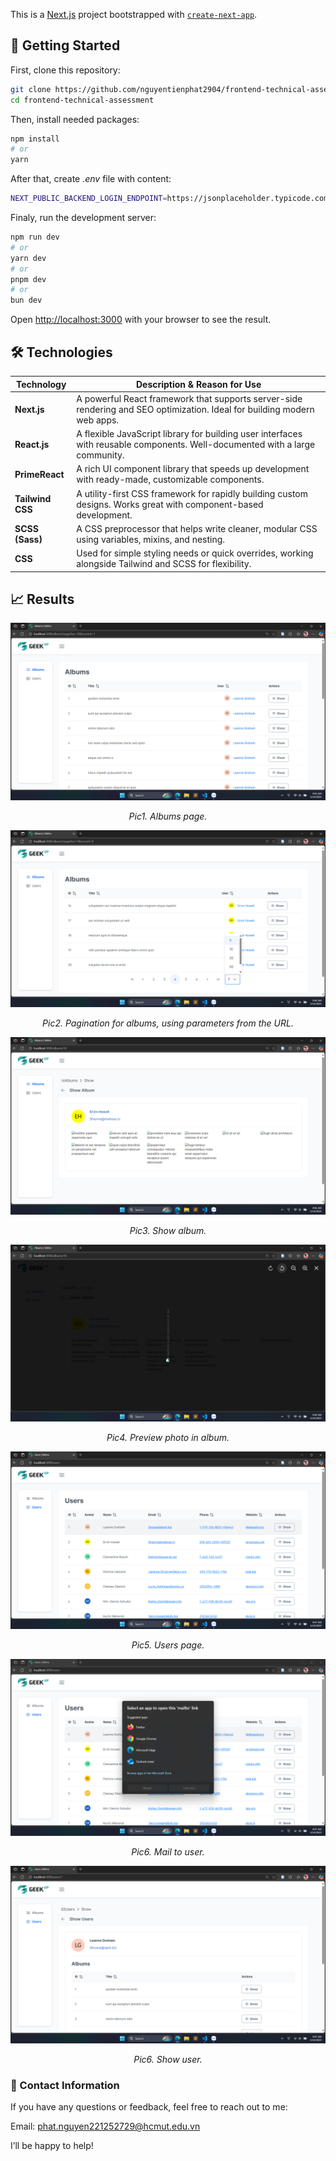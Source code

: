 This is a [Next.js](https://nextjs.org/) project bootstrapped with [`create-next-app`](https://github.com/vercel/next.js/tree/canary/packages/create-next-app).

## 🚀 Getting Started
First, clone this repository:
```bash
git clone https://github.com/nguyentienphat2904/frontend-technical-assessment.git
cd frontend-technical-assessment
```

Then, install needed packages:
```bash
npm install
# or 
yarn
```

After that, create _.env_ file with content:
```bash
NEXT_PUBLIC_BACKEND_LOGIN_ENDPOINT=https://jsonplaceholder.typicode.com
```

Finaly, run the development server:

```bash
npm run dev
# or
yarn dev
# or
pnpm dev
# or
bun dev
```

Open [http://localhost:3000](http://localhost:3000) with your browser to see the result.

## 🛠️ Technologies

| Technology       | Description & Reason for Use                                                                                                 |
| ---------------- | ---------------------------------------------------------------------------------------------------------------------------- |
| **Next.js**      | A powerful React framework that supports server-side rendering and SEO optimization. Ideal for building modern web apps.     |
| **React.js**     | A flexible JavaScript library for building user interfaces with reusable components. Well-documented with a large community. |
| **PrimeReact**   | A rich UI component library that speeds up development with ready-made, customizable components.                             |
| **Tailwind CSS** | A utility-first CSS framework for rapidly building custom designs. Works great with component-based development.             |
| **SCSS (Sass)**  | A CSS preprocessor that helps write cleaner, modular CSS using variables, mixins, and nesting.                               |
| **CSS**          | Used for simple styling needs or quick overrides, working alongside Tailwind and SCSS for flexibility.                       |

## 📈 Results

![Web Screenshot](./docs/albums.png)
<p align="center"><i>Pic1. Albums page.</i></p>

![Web Screenshot](./docs/album_paginator.png)
<p align="center"><i>Pic2. Pagination for albums, using parameters from the URL.</i></p>

![Web Screenshot](./docs/show_album.png)
<p align="center"><i>Pic3. Show album.</i></p>

![Web Screenshot](./docs/preview.png)
<p align="center"><i>Pic4. Preview photo in album.</i></p>

![Web Screenshot](./docs/users.png)
<p align="center"><i>Pic5. Users page.</i></p>

![Web Screenshot](./docs/mailto.png)
<p align="center"><i>Pic6. Mail to user.</i></p>

![Web Screenshot](./docs/show_user.png)
<p align="center"><i>Pic6. Show user.</i></p>

### 📩 Contact Information
If you have any questions or feedback, feel free to reach out to me:

Email: phat.nguyen221252729@hcmut.edu.vn

I’ll be happy to help!